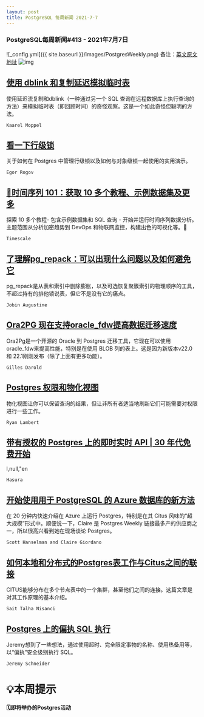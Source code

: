 ```yaml
---
layout: post
title: PostgreSQL 每周新闻 2021-7-7
---
```

### PostgreSQL每周新闻#413 - 2021年7月7日
![_config.yml]({{ site.baseurl }}/images/PostgresWeekly.png)
备注：[英文原文地址](https://postgresweekly.com/issues/413)
![img](https://res.cloudinary.com/cpress/image/upload/w_1280,e_sharpen:60/fsov0xxtno1flu4npziy.jpg)
## [使用 dblink 和复制延迟模拟临时表](https://postgresweekly.com/link/110711/web)
使用延迟流复制和dblink（一种通过另一个 SQL 查询在远程数据库上执行查询的方法）来模拟临时表（即回顾时间）的奇怪观察。这是一个如此奇怪但聪明的方法。


`Kaarel Moppel `
## [看一下行级锁](https://postgresweekly.com/link/110713/web)
关于如何在 Postgres 中管理行级锁以及如何与对象级锁一起使用的实用演示。


`Egor Rogov `
## [🌟时间序列 101：获取 10 多个教程、示例数据集及更多](https://postgresweekly.com/link/110714/web)
探索 10 多个教程- 包含示例数据集和 SQL 查询 - 开始并运行时间序列数据分析。主题范围从分析加密趋势到 DevOps 和物联网监控，构建出色的可视化等。🚀


`Timescale `
## [了理解pg_repack：可以出现什么问题以及如何避免它](https://postgresweekly.com/link/110716/web)
pg_repack是从表和索引中删除膨胀，以及可选恢复聚簇索引的物理顺序的工具，不超过持有的排他锁说表，但它不是没有它的痛点。


`Jobin Augustine `
## [Ora2PG 现在支持oracle_fdw提高数据迁移速度](https://postgresweekly.com/link/110718/web)
Ora2Pg是一个开源的 Oracle 到 Postgres 迁移工具，它现在可以使用oracle_fdw来提高性能，特别是在使用 BLOB 列的表上。这是因为新版本v22.0 和 22.1刚刚发布（除了上面有更多功能）。


`Gilles Darold `
## [Postgres 权限和物化视图](https://postgresweekly.com/link/110725/web)
物化视图让你可以保留查询的结果，但让非所有者适当地刷新它们可能需要对权限进行一些工作。


`Ryan Lambert `
## [带有授权的 Postgres 上的即时实时 API | 30 年代免费开始](https://postgresweekly.com/link/110726/web)
l,null,"en


`Hasura `
## [开始使用用于 PostgreSQL 的 Azure 数据库的新方法](https://postgresweekly.com/link/110727/web)
在 20 分钟内快速介绍在 Azure 上运行 Postgres，特别是在其 Citus 风味的“超大规模”形式中。顺便说一下，Claire 是 Postgres Weekly 链接最多产的供应商之一，所以很高兴看到她在现场谈论 Postgres。


`Scott Hanselman and Claire Giordano `
## [如何本地和分布式的Postgres表工作与Citus之间的联接](https://postgresweekly.com/link/110728/web)
CITUS能够分布在多个节点表中的一个集群，甚至他们之间的连接。这篇文章是对其工作原理的基本介绍。


`Sait Talha Nisanci `
## [Postgres 上的偏执 SQL 执行](https://postgresweekly.com/link/110730/web)
Jeremy想到了一些想法，通过使用超时、完全限定事物的名称、使用热备用等，以“偏执”安全级别执行 SQL。


`Jeremy Schneider `
# 💡本周提示


**🗓即将举办的Postgres活动**
